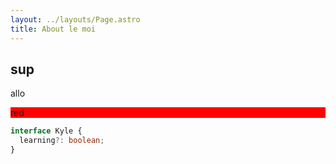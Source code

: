 ```yaml
---
layout: ../layouts/Page.astro
title: About le moi
---
```


## sup

allo

<div style="background: red">red</div>

```ts
interface Kyle {
  learning?: boolean;
}
```
